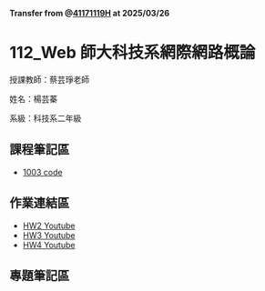 **Transfer from @[41171119H](https://github.com/41171119H) at 2025/03/26**

# 112_Web 師大科技系網際網路概論

授課教師：蔡芸琤老師

姓名：楊芸蓁

系級：科技系二年級

## 課程筆記區
*  [1003 code](https://github.com/41171119H/Web/blob/main/1003)
## 作業連結區

*  [HW2 Youtube](https://youtu.be/BTegbxXuCH4)
*  [HW3 Youtube](https://youtu.be/otQBDNPEltc)
*  [HW4 Youtube](https://youtu.be/3e6VkmhYh4Y)
## 專題筆記區
